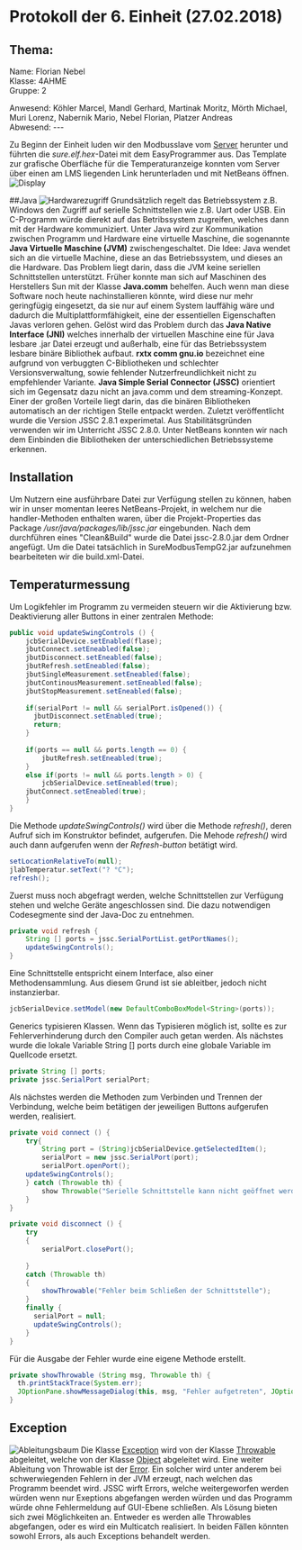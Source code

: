 # Protokoll der 6. Einheit (27.02.2018)

## Thema: 

Name:     Florian Nebel  
Klasse:   4AHME  
Gruppe:   2  

Anwesend: Köhler Marcel, Mandl Gerhard, Martinak Moritz, Mörth Michael, Muri Lorenz, Nabernik Mario, Nebel Florian, Platzer Andreas  
Abwesend: ---

Zu Beginn der Einheit luden wir den Modbusslave vom [Server](https://www.htl-mechatronik.at/svn/modbus/) herunter und führten die *sure.elf.hex*-Datei mit dem EasyProgrammer aus. Das Template zur grafische Oberfläche für die Temperaturanzeige konnten vom Server über einen am LMS liegenden Link herunterladen und mit NetBeans öffnen.
![Display](https://github.com/HTLMechatronics/nebflm14/)

##Java
![Hardwarezugriff](https://github.com/HTLMechatronics/m14-la1-sx/blob/nebflm14/nebflm14/Hardwarezugriff.jpg)
Grundsätzlich regelt das Betriebssystem z.B. Windows den Zugriff auf serielle Schnittstellen wie z.B. Uart oder USB. Ein C-Programm würde dierekt auf das Betribssystem zugreifen, welches dann mit der Hardware kommuniziert.
Unter Java wird zur Kommunikation zwischen Programm und Hardware eine virtuelle Maschine, die sogenannte **Java Virtuelle Maschine (JVM)** zwischengeschaltet. Die Idee: Java wendet sich an die virtuelle Machine, diese an das Betriebssystem, und dieses an die Hardware. Das Problem liegt darin, dass die JVM keine seriellen Schnittstellen unterstützt. Früher konnte man sich auf Maschinen des Herstellers Sun mit der Klasse **Java.comm** behelfen. Auch wenn man diese Software noch heute nachinstallieren könnte, wird diese nur mehr geringfügig eingesetzt, da sie nur auf einem System lauffähig wäre und dadurch die Multiplattformfähigkeit, eine der essentiellen Eigenschaften Javas verloren gehen.
Gelöst wird das Problem durch das **Java Native Interface (JNI)** welches innerhalb der virtuellen Maschine eine für Java lesbare .jar Datei erzeugt und außerhalb, eine für das Betriebssystem lesbare binäre Bibliothek aufbaut. **rxtx comm gnu.io** bezeichnet eine aufgrund von verbuggten C-Bibliotheken und schlechter Versionsverwaltung, sowie fehlender Nutzerfreundlichkeit nicht zu empfehlender Variante. **Java Simple Serial Connector (JSSC)** orientiert sich im Gegensatz dazu nicht an java.comm und dem streaming-Konzept. Einer der großen Vorteile liegt darin, das die binären Bibliotheken automatisch an der richtigen Stelle entpackt werden. Zuletzt veröffentlicht wurde die Version JSSC 2.8.1 experimetal. Aus Stabilitätsgründen verwenden wir im Unterricht JSSC 2.8.0. Unter NetBeans konnten wir nach dem Einbinden die Bibliotheken der unterschiedlichen Betriebssysteme erkennen.

## Installation
Um Nutzern eine ausführbare Datei zur Verfügung stellen zu können, haben wir in unser momentan leeres NetBeans-Projekt, in welchem nur die handler-Methoden enthalten waren, über die Projekt-Properties das Package */usr/java/packages/lib/jssc.jar* eingebunden. Nach dem durchführen eines "Clean&Build" wurde die Datei jssc-2.8.0.jar dem Ordner angefügt. Um die Datei tatsächlich in SureModbusTempG2.jar aufzunehmen bearbeiteten wir die build.xml-Datei.

## Temperaturmessung
Um Logikfehler im Programm zu vermeiden steuern wir die Aktivierung bzw. Deaktivierung aller Buttons in einer zentralen Methode:
```java
public void updateSwingControls () {
    jcbSerialDevice.setEnabled(flase);
    jbutConnect.setEneabled(false);
    jbutDisconnect.setEneabled(false);
    jbutRefresh.setEneabled(false);
    jbutSingleMeasurement.setEneabled(false);
    jbutContinousMeasurement.setEneabled(false);
    jbutStopMeasurement.setEneabled(false);
    
    if(serialPort != null && serialPort.isOpened()) {
      jbutDisconnect.setEnabled(true);
      return;
    }
      
    if(ports == null && ports.length == 0) {
        jbutRefresh.setEneabled(true);
    }
    else if(ports != null && ports.length > 0) {
        jcbSerialDevice.setEneabled(true);
	jbutConnect.setEneabled(true);
    }
}
```
Die Methode *updateSwingControls()* wird über die Methode *refresh()*, deren Aufruf sich im Konstruktor befindet, aufgerufen.
Die Mehode *refresh()* wird auch dann aufgerufen wenn der *Refresh-button* betätigt wird.
```java
setLocationRelativeTo(null);
jlabTemperatur.setText("? °C");
refresh();
```
Zuerst muss noch abgefragt werden, welche Schnittstellen zur Verfügung stehen und welche Geräte angeschlossen sind. Die dazu notwendigen Codesegmente sind der Java-Doc zu entnehmen.
```java
private void refresh {
    String [] ports = jssc.SerialPortList.getPortNames();
    updateSwingControls();
}
```
Eine Schnittstelle entspricht einem Interface, also einer Methodensammlung. Aus diesem Grund ist sie ableitber, jedoch nicht instanzierbar.
```java
jcbSerialDevice.setModel(new DefaultComboBoxModel<String>(ports));
```
*<E>* Generics typisieren Klassen. Wenn das Typisieren möglich ist, sollte es zur Fehlerverhinderung durch den Compiler auch getan werden.
Als nächstes wurde die lokale Variable String [] ports durch eine globale Variable im Quellcode ersetzt.

```java
private String [] ports;
private jssc.SerialPort serialPort;
```
Als nächstes werden die Methoden zum Verbinden und Trennen der Verbindung, welche beim betätigen der jeweiligen Buttons aufgerufen werden, realisiert.
```java
private void connect () {
    try{
        String port = (String)jcbSerialDevice.getSelectedItem();
        serialPort = new jssc.SerialPort(port);
        serialPort.openPort();
	updateSwingControls();
    } catch (Throwable th) {
        show Throwable("Serielle Schnittstelle kann nicht geöffnet werden", th);
    }
}
```

```java
private void disconnect () {
    try
    {
        serialPort.closePort();
	
    } 
    catch (Throwable th)
    {
        showThrowable("Fehler beim Schließen der Schnittstelle");
    }
    finally {
      serialPort = null;
      updateSwingControls();
    }
}
```
Für die Ausgabe der Fehler wurde eine eigene Methode erstellt.
```java
private showThrowable (String msg, Throwable th) {
  th.printStackTrace(System.err);
  JOptionPane.showMessageDialog(this, msg, "Fehler aufgetreten", JOptionPane.ERROR_MESSAGE);
}
```

## Exception
![Ableitungsbaum](https://github.com/HTLMechatronics/m14-la1-sx/blob/nebflm14/nebflm14/Exception.jpg)
Die Klasse [Exception](https://docs.oracle.com/javase/7/docs/api/java/lang/Exception.html) wird von der Klasse [Throwable](https://docs.oracle.com/javase/7/docs/api/java/lang/Throwable.html) abgeleitet, welche von der Klasse [Object](https://docs.oracle.com/javase/7/docs/api/java/lang/Object.html) abgeleitet wird. Eine weiter Ableitung von Throwable ist der [Error](https://docs.oracle.com/javase/7/docs/api/java/lang/Error.html). Ein solcher wird unter anderem bei schwerwiegenden Fehlern in der JVM erzeugt, nach welchen das Programm beendet wird. JSSC wirft Errors, welche weitergeworfen werden würden wenn nur Exeptions abgefangen werden würden und das Programm würde ohne Fehlermeldung auf GUI-Ebene schließen. Als Lösung bieten sich zwei Möglichkeiten an. Entweder es werden alle Throwables abgefangen, oder es wird ein Multicatch realisiert. In beiden Fällen könnten sowohl Errors, als auch Exceptions behandelt werden.
